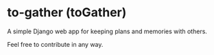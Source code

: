 # to-gather (toGather)

A simple Django web app for keeping plans and memories with others.

Feel free to contribute in any way.

